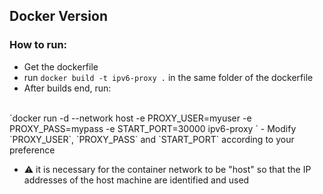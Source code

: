 ## Docker Version

### How to run:
- Get the dockerfile
- run `docker build -t ipv6-proxy .` in the same folder of the dockerfile
- After builds end, run:
</br>
`docker run -d --network host -e PROXY_USER=myuser -e PROXY_PASS=mypass -e START_PORT=30000 ipv6-proxy
`
- Modify `PROXY_USER`, `PROXY_PASS` and `START_PORT` according to your preference

- ⚠️ it is necessary for the container network to be "host" so that the IP addresses of the host machine are identified and used